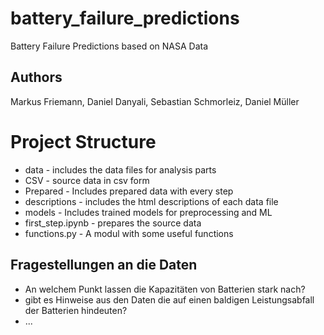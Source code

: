 # battery_failure_predictions
Battery Failure Predictions based on NASA Data

## Authors
Markus Friemann,
Daniel Danyali,
Sebastian Schmorleiz,
Daniel Müller

# Project Structure
* data - includes the data files for analysis parts
 * CSV - source data in csv form
 * Prepared - Includes prepared data with every step
* descriptions - includes the html descriptions of each data file
* models - Includes trained models for preprocessing and ML
* first_step.ipynb - prepares the source data
* functions.py - A modul with some useful functions

## Fragestellungen an die Daten
* An welchem Punkt lassen die Kapazitäten von Batterien stark nach?
* gibt es Hinweise aus den Daten die auf einen baldigen Leistungsabfall der Batterien hindeuten?
* ...